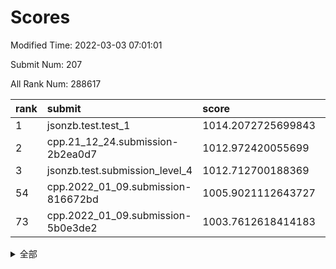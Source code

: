 # Scores

Modified Time: 2022-03-03 07:01:01

Submit Num: 207

All Rank Num: 288617

| rank |               submit               |       score        |       sigma        | pk_num |
| :--- | :--------------------------------- | :----------------- | :----------------- | :----- |
| 1    | jsonzb.test.test_1                 | 1014.2072725699843 | 0.8236561453636457 | 5579   |
| 2    | cpp.21_12_24.submission-2b2ea0d7   | 1012.972420055699  | 0.7912948352510448 | 5581   |
| 3    | jsonzb.test.submission_level_4     | 1012.712700188369  | 0.8002290513724192 | 5579   |
| 54   | cpp.2022_01_09.submission-816672bd | 1005.9021112643727 | 0.7248389894169046 | 5576   |
| 73   | cpp.2022_01_09.submission-5b0e3de2 | 1003.7612618414183 | 0.7116218111311613 | 5581   |


<details>
<summary>全部</summary>

| rank |                 submit                 |       score        |       sigma        | pk_num |
| :--- | :------------------------------------- | :----------------- | :----------------- | :----- |
| 1    | jsonzb.test.test_1                     | 1014.2072725699843 | 0.8236561453636457 | 5579   |
| 2    | cpp.21_12_24.submission-2b2ea0d7       | 1012.972420055699  | 0.7912948352510448 | 5581   |
| 3    | jsonzb.test.submission_level_4         | 1012.712700188369  | 0.8002290513724192 | 5579   |
| 4    | gobigger.level_3.submission_level_3_48 | 1011.6827457008459 | 0.7803955998496271 | 5576   |
| 5    | gobigger.level_3.submission_level_3_20 | 1011.6064853023036 | 0.7682336841771479 | 5574   |
| 6    | gobigger.level_3.submission_level_3_45 | 1011.4124068090919 | 0.7759046144511115 | 5579   |
| 7    | gobigger.level_3.submission_level_3_14 | 1011.128361725145  | 0.7791340377102505 | 5582   |
| 8    | gobigger.level_3.submission_level_3_27 | 1011.0510853255861 | 0.7380975985697745 | 5582   |
| 9    | gobigger.level_3.submission_level_3_43 | 1010.9340391258344 | 0.746121689273042  | 5578   |
| 10   | gobigger.level_3.submission_level_3_5  | 1010.9317299131103 | 0.767020575700923  | 5579   |
| 11   | gobigger.level_3.submission_level_3_19 | 1010.856057440665  | 0.7565375127007651 | 5579   |
| 12   | gobigger.level_3.submission_level_3_34 | 1010.7548822672671 | 0.7711479932005798 | 5580   |
| 13   | gobigger.level_3.submission_level_3_0  | 1010.6617639946431 | 0.7634767425234046 | 5574   |
| 14   | gobigger.level_3.submission_level_3_40 | 1010.6402319938512 | 0.7692935479046756 | 5576   |
| 15   | gobigger.level_3.submission_level_3_2  | 1010.5609079975831 | 0.7599417078556617 | 5578   |
| 16   | gobigger.level_3.submission_level_3_36 | 1010.5287162549624 | 0.7887347546775726 | 5578   |
| 17   | gobigger.level_3.submission_level_3_22 | 1010.5216483725428 | 0.7583511795179315 | 5576   |
| 18   | gobigger.level_3.submission_level_3_35 | 1010.4253211529237 | 0.7587137037039228 | 5574   |
| 19   | gobigger.level_3.submission_level_3_42 | 1010.4147775472411 | 0.7578709854192457 | 5573   |
| 20   | gobigger.level_3.submission_level_3_30 | 1010.2509449395411 | 0.753846201351838  | 5575   |
| 21   | gobigger.level_3.submission_level_3_3  | 1010.2352057941849 | 0.766361529777839  | 5574   |
| 22   | gobigger.level_3.submission_level_3_13 | 1010.0987170954601 | 0.7528098214583203 | 5576   |
| 23   | gobigger.level_3.submission_level_3_44 | 1010.0943957360446 | 0.7756213027880733 | 5574   |
| 24   | gobigger.level_3.submission_level_3_7  | 1010.0544092307367 | 0.7624828969816531 | 5580   |
| 25   | gobigger.level_3.submission_level_3_21 | 1010.0336944518815 | 0.7608770388848112 | 5579   |
| 26   | gobigger.level_3.submission_level_3_32 | 1010.0234388885989 | 0.752944877824374  | 5584   |
| 27   | gobigger.level_3.submission_level_3_24 | 1010.0119307663813 | 0.7503033957995852 | 5580   |
| 28   | gobigger.level_3.submission_level_3_38 | 1009.9597861354716 | 0.7521937341965425 | 5583   |
| 29   | gobigger.level_3.submission_level_3_39 | 1009.8399418426959 | 0.7695871907563036 | 5575   |
| 30   | gobigger.level_3.submission_level_3_10 | 1009.7704043051968 | 0.7365917338056264 | 5582   |
| 31   | gobigger.level_3.submission_level_3_6  | 1009.7639131160336 | 0.7504589244488767 | 5580   |
| 32   | gobigger.level_3.submission_level_3_18 | 1009.6939125915848 | 0.7469741013817508 | 5578   |
| 33   | gobigger.level_3.submission_level_3_16 | 1009.649641956599  | 0.7629575927043841 | 5577   |
| 34   | gobigger.level_3.submission_level_3_49 | 1009.6493537341145 | 0.7406472257423484 | 5581   |
| 35   | gobigger.level_3.submission_level_3_1  | 1009.6191754396854 | 0.7818084810057041 | 5578   |
| 36   | gobigger.level_3.submission_level_3_47 | 1009.5582020551491 | 0.7549083446386665 | 5580   |
| 37   | gobigger.level_3.submission_level_3_23 | 1009.5571719373365 | 0.7453539134830013 | 5574   |
| 38   | gobigger.level_3.submission_level_3_37 | 1009.5323310149536 | 0.7516502379172189 | 5574   |
| 39   | gobigger.level_3.submission_level_3_15 | 1009.5313213153953 | 0.7693219697424084 | 5575   |
| 40   | gobigger.level_3.submission_level_3_28 | 1009.4897722666375 | 0.7358236399917449 | 5581   |
| 41   | gobigger.level_3.submission_level_3_17 | 1009.4674800403815 | 0.7465886078057591 | 5573   |
| 42   | gobigger.level_3.submission_level_3_8  | 1009.4153513818981 | 0.7560778717529242 | 5578   |
| 43   | gobigger.level_3.submission_level_3_46 | 1009.3989002364341 | 0.7505391429622404 | 5576   |
| 44   | gobigger.level_3.submission_level_3_4  | 1009.3912461816267 | 0.7382125056254955 | 5569   |
| 45   | gobigger.level_3.submission_level_3_29 | 1009.2558105804256 | 0.7347328609196304 | 5572   |
| 46   | gobigger.level_3.submission_level_3_25 | 1009.1992544530584 | 0.736681554534021  | 5573   |
| 47   | gobigger.level_3.submission_level_3_12 | 1009.1938188567703 | 0.7521259342263076 | 5577   |
| 48   | gobigger.level_3.submission_level_3_33 | 1009.1467694479234 | 0.7610289693672555 | 5578   |
| 49   | gobigger.level_3.submission_level_3_26 | 1009.1030485267128 | 0.7490160785481855 | 5574   |
| 50   | gobigger.level_3.submission_level_3_11 | 1008.9916157719827 | 0.7386564885673276 | 5577   |
| 51   | gobigger.level_3.submission_level_3_41 | 1008.8720558692507 | 0.7552073881475369 | 5576   |
| 52   | gobigger.level_3.submission_level_3_9  | 1008.6540642527019 | 0.7439952993145263 | 5580   |
| 53   | gobigger.level_3.submission_level_3_31 | 1008.6053859585094 | 0.7386204973230617 | 5577   |
| 54   | cpp.2022_01_09.submission-816672bd     | 1005.9021112643727 | 0.7248389894169046 | 5576   |
| 55   | gobigger.level_1.submission_level_1_4  | 1005.2292115260925 | 0.7255955317187166 | 5583   |
| 56   | gobigger.level_1.submission_level_1_11 | 1004.6506512615265 | 0.7222668700937704 | 5581   |
| 57   | gobigger.level_1.submission_level_1_38 | 1004.3689107665316 | 0.7218696713834355 | 5582   |
| 58   | gobigger.level_1.submission_level_1_28 | 1004.3460073083846 | 0.723273352305179  | 5573   |
| 59   | gobigger.level_1.submission_level_1_2  | 1004.3299070542863 | 0.7251961242708932 | 5579   |
| 60   | gobigger.level_1.submission_level_1_12 | 1004.3124312069556 | 0.7217163629503337 | 5576   |
| 61   | gobigger.level_1.submission_level_1_41 | 1004.2645792873386 | 0.7201351353254489 | 5573   |
| 62   | gobigger.level_1.submission_level_1_26 | 1004.2295181972929 | 0.7206613048391337 | 5577   |
| 63   | gobigger.level_1.submission_level_1_15 | 1004.2091832965547 | 0.7160678464089024 | 5577   |
| 64   | gobigger.level_1.submission_level_1_47 | 1004.1715436494144 | 0.7219519435165247 | 5574   |
| 65   | gobigger.level_1.submission_level_1_8  | 1004.0794033579076 | 0.7153609807493951 | 5577   |
| 66   | gobigger.level_1.submission_level_1_49 | 1004.0639595525622 | 0.7251692188800032 | 5579   |
| 67   | gobigger.level_1.submission_level_1_0  | 1004.0103090860114 | 0.7081452652175025 | 5578   |
| 68   | gobigger.level_1.submission_level_1_10 | 1003.9695403800573 | 0.7219809798887836 | 5575   |
| 69   | gobigger.level_1.submission_level_1_20 | 1003.929578022742  | 0.7224606404660793 | 5571   |
| 70   | gobigger.level_1.submission_level_1_23 | 1003.886704596566  | 0.718510270105766  | 5579   |
| 71   | gobigger.level_1.submission_level_1_39 | 1003.8036904327523 | 0.7196473457003683 | 5579   |
| 72   | gobigger.level_1.submission_level_1_21 | 1003.7707079369819 | 0.7143068484965243 | 5576   |
| 73   | cpp.2022_01_09.submission-5b0e3de2     | 1003.7612618414183 | 0.7116218111311613 | 5581   |
| 74   | gobigger.level_1.submission_level_1_44 | 1003.6980164717264 | 0.7175348007281271 | 5579   |
| 75   | gobigger.level_1.submission_level_1_45 | 1003.6298744757263 | 0.7089805056468178 | 5577   |
| 76   | gobigger.level_1.submission_level_1_29 | 1003.5584131649803 | 0.7314001663519664 | 5576   |
| 77   | gobigger.level_1.submission_level_1_3  | 1003.5252433005319 | 0.7160745219440146 | 5581   |
| 78   | gobigger.level_1.submission_level_1_18 | 1003.474351819029  | 0.709303831713338  | 5574   |
| 79   | gobigger.level_1.submission_level_1_16 | 1003.3843264017972 | 0.7119847101820133 | 5580   |
| 80   | gobigger.level_1.submission_level_1_1  | 1003.3326464367763 | 0.722369038661366  | 5576   |
| 81   | gobigger.level_1.submission_level_1_32 | 1003.2768900192107 | 0.7162096992647957 | 5577   |
| 82   | gobigger.level_1.submission_level_1_19 | 1003.1652296949679 | 0.7224137111651625 | 5581   |
| 83   | gobigger.level_1.submission_level_1_43 | 1003.1380519642344 | 0.7184247292970601 | 5579   |
| 84   | gobigger.level_1.submission_level_1_31 | 1003.0488534495455 | 0.7168598062684204 | 5575   |
| 85   | gobigger.level_1.submission_level_1_6  | 1003.0380192404641 | 0.7102237666115736 | 5576   |
| 86   | gobigger.level_1.submission_level_1_13 | 1003.0205240750464 | 0.7135892670465599 | 5578   |
| 87   | gobigger.level_1.submission_level_1_34 | 1002.9462993532208 | 0.7274994763602185 | 5571   |
| 88   | gobigger.level_1.submission_level_1_17 | 1002.880478786097  | 0.7060492880364938 | 5578   |
| 89   | gobigger.level_1.submission_level_1_37 | 1002.8004966437537 | 0.7172111531407229 | 5574   |
| 90   | gobigger.level_1.submission_level_1_46 | 1002.7459064882179 | 0.7182440850786129 | 5583   |
| 91   | gobigger.level_1.submission_level_1_27 | 1002.6885862108426 | 0.7132101842078027 | 5572   |
| 92   | gobigger.level_1.submission_level_1_24 | 1002.6827010888824 | 0.7172735949980436 | 5580   |
| 93   | gobigger.level_1.submission_level_1_36 | 1002.6715810710945 | 0.7127143728366258 | 5574   |
| 94   | gobigger.level_1.submission_level_1_5  | 1002.669571660052  | 0.7141297572097535 | 5572   |
| 95   | gobigger.level_1.submission_level_1_7  | 1002.6391555473732 | 0.7103550509036067 | 5582   |
| 96   | gobigger.level_1.submission_level_1_35 | 1002.5619450719138 | 0.7329070400754494 | 5580   |
| 97   | gobigger.level_1.submission_level_1_48 | 1002.5243374544117 | 0.7214796926448592 | 5571   |
| 98   | gobigger.level_1.submission_level_1_25 | 1002.506453612799  | 0.7167335583616155 | 5578   |
| 99   | gobigger.level_1.submission_level_1_14 | 1002.4812217342537 | 0.7210670272919204 | 5578   |
| 100  | gobigger.level_1.submission_level_1_30 | 1002.3962595508215 | 0.7182403360334277 | 5578   |
| 101  | gobigger.level_1.submission_level_1_42 | 1002.0294976047369 | 0.7207006564802708 | 5572   |
| 102  | gobigger.level_1.submission_level_1_9  | 1001.9215244090329 | 0.7140735971979244 | 5578   |
| 103  | gobigger.level_1.submission_level_1_22 | 1001.7928884782352 | 0.708498654832215  | 5575   |
| 104  | gobigger.level_1.submission_level_1_40 | 1001.5389683631547 | 0.7178137415449996 | 5578   |
| 105  | gobigger.level_1.submission_level_1_33 | 1001.3649190111697 | 0.7245454753072046 | 5581   |
| 106  | gobigger.random.submission_random_37   | 997.5950004110789  | 0.714336605820046  | 5571   |
| 107  | gobigger.random.submission_random_42   | 997.3694666224277  | 0.7169775559094997 | 5574   |
| 108  | gobigger.random.submission_random_48   | 996.9686131593627  | 0.7093641612575872 | 5570   |
| 109  | gobigger.random.submission_random_13   | 996.9512736467764  | 0.7104480312471675 | 5576   |
| 110  | gobigger.random.submission_random_20   | 996.9119738050537  | 0.7042508145817002 | 5576   |
| 111  | gobigger.random.submission_random_45   | 996.815150992715   | 0.7084693181684003 | 5578   |
| 112  | gobigger.random.submission_random_0    | 996.7834000139978  | 0.7110739762504835 | 5573   |
| 113  | gobigger.random.submission_random_10   | 996.7403331399231  | 0.7138225458235071 | 5579   |
| 114  | gobigger.random.submission_random_22   | 996.7081316286356  | 0.7015432079317682 | 5577   |
| 115  | gobigger.random.submission_random_40   | 996.5929664120374  | 0.7030725566451219 | 5577   |
| 116  | gobigger.random.submission_random_2    | 996.5309329240332  | 0.7211278191027564 | 5576   |
| 117  | gobigger.random.submission_random_34   | 996.5302327765113  | 0.6988576772995051 | 5578   |
| 118  | gobigger.random.submission_random_35   | 996.5058099761103  | 0.7106175600956672 | 5579   |
| 119  | gobigger.random.submission_random_38   | 996.4995052999178  | 0.7204298844453284 | 5581   |
| 120  | gobigger.random.submission_random_9    | 996.452598805452   | 0.7045886767677201 | 5575   |
| 121  | gobigger.random.submission_random_24   | 996.451422016746   | 0.724582947111841  | 5575   |
| 122  | gobigger.random.submission_random_29   | 996.4481907157283  | 0.7182128636434203 | 5573   |
| 123  | gobigger.random.submission_random_26   | 996.445441651458   | 0.7081761821546669 | 5575   |
| 124  | gobigger.random.submission_random_23   | 996.4328902233501  | 0.7215009465206739 | 5571   |
| 125  | gobigger.random.submission_random_43   | 996.3810799336742  | 0.7164029096905838 | 5581   |
| 126  | gobigger.random.submission_random_32   | 996.2991331579826  | 0.7095017257561773 | 5580   |
| 127  | gobigger.random.submission_random_4    | 996.2711326080868  | 0.7087828390281256 | 5578   |
| 128  | gobigger.random.submission_random_49   | 996.2476881698925  | 0.7086845491667036 | 5574   |
| 129  | gobigger.random.submission_random_21   | 996.2233055941813  | 0.7120875000992298 | 5571   |
| 130  | gobigger.random.submission_random_15   | 996.2080108367983  | 0.7005939555347702 | 5577   |
| 131  | gobigger.random.submission_random_7    | 996.1767427683794  | 0.7098662897839478 | 5579   |
| 132  | gobigger.random.submission_random_14   | 996.1189363391507  | 0.7173698049084605 | 5577   |
| 133  | gobigger.random.submission_random_8    | 996.0799792325756  | 0.7306234509198021 | 5583   |
| 134  | gobigger.random.submission_random_11   | 996.0728991435311  | 0.7125427100753973 | 5581   |
| 135  | gobigger.random.submission_random_19   | 996.0706091966791  | 0.7137493946226681 | 5579   |
| 136  | gobigger.random.submission_random_44   | 996.0573873968596  | 0.7247466769745717 | 5572   |
| 137  | gobigger.random.submission_random_3    | 995.9780500258074  | 0.6930603740851945 | 5586   |
| 138  | gobigger.random.submission_random_5    | 995.9421788550204  | 0.7089491970695554 | 5581   |
| 139  | gobigger.random.submission_random_30   | 995.7014863643471  | 0.7217529691701635 | 5579   |
| 140  | gobigger.random.submission_random_47   | 995.6569370164648  | 0.7009835513921205 | 5571   |
| 141  | gobigger.random.submission_random_46   | 995.5601012688384  | 0.7083521643084854 | 5577   |
| 142  | gobigger.random.submission_random_28   | 995.515748626813   | 0.7213804094320166 | 5573   |
| 143  | gobigger.random.submission_random_31   | 995.4100810512821  | 0.7253038059788783 | 5582   |
| 144  | gobigger.random.submission_random_18   | 995.4037820926042  | 0.713911954334288  | 5577   |
| 145  | gobigger.random.submission_random_6    | 995.3977323712679  | 0.7100761062467255 | 5581   |
| 146  | gobigger.random.submission_random_12   | 995.1902634409759  | 0.7177186970049346 | 5576   |
| 147  | gobigger.random.submission_random_1    | 995.1722929823969  | 0.7210792694541783 | 5576   |
| 148  | gobigger.random.submission_random_16   | 995.1386320122301  | 0.7086622371237739 | 5578   |
| 149  | gobigger.random.submission_random_27   | 995.0518177546223  | 0.7199117902747374 | 5581   |
| 150  | gobigger.random.submission_random_33   | 994.976717108424   | 0.7294156616445914 | 5579   |
| 151  | gobigger.random.submission_random_36   | 994.8971452816623  | 0.7114747608040963 | 5575   |
| 152  | gobigger.random.submission_random_39   | 994.8643612194913  | 0.6956718995925523 | 5578   |
| 153  | gobigger.random.submission_random_17   | 994.8594249404205  | 0.7104881818466697 | 5575   |
| 154  | gobigger.random.submission_random_41   | 994.7929039145868  | 0.7010134069640602 | 5579   |
| 155  | gobigger.random.submission_random_25   | 994.6209909190952  | 0.7341980242580557 | 5573   |
| 156  | gobigger.level_2.submission_level_2_40 | 994.083125043395   | 0.7199867759415615 | 5575   |
| 157  | gobigger.level_2.submission_level_2_45 | 994.0351104027915  | 0.7310863279190296 | 5571   |
| 158  | gobigger.level_2.submission_level_2_15 | 993.8522549965147  | 0.7304927974463036 | 5580   |
| 159  | gobigger.level_2.submission_level_2_2  | 993.8020476227587  | 0.7356901448126192 | 5579   |
| 160  | gobigger.level_2.submission_level_2_48 | 993.1654875405778  | 0.7263396678048302 | 5575   |
| 161  | gobigger.level_2.submission_level_2_22 | 992.9988411583491  | 0.7446899097436729 | 5576   |
| 162  | gobigger.level_2.submission_level_2_7  | 992.9923984988011  | 0.7294058425355913 | 5578   |
| 163  | gobigger.level_2.submission_level_2_25 | 992.7472591412244  | 0.7315517797047421 | 5573   |
| 164  | gobigger.level_2.submission_level_2_31 | 992.5951625594944  | 0.7510302233597832 | 5578   |
| 165  | gobigger.level_2.submission_level_2_37 | 992.5274354599452  | 0.748996596327823  | 5574   |
| 166  | gobigger.level_2.submission_level_2_27 | 992.4649383079129  | 0.7327132279136758 | 5579   |
| 167  | gobigger.level_2.submission_level_2_18 | 992.4028579915845  | 0.7616059791269979 | 5577   |
| 168  | gobigger.level_2.submission_level_2_47 | 992.3656796016093  | 0.7470272442323486 | 5576   |
| 169  | gobigger.level_2.submission_level_2_38 | 992.3583627418766  | 0.7409945725032256 | 5575   |
| 170  | gobigger.level_2.submission_level_2_28 | 992.3345831499956  | 0.7405444999484839 | 5579   |
| 171  | gobigger.level_2.submission_level_2_12 | 992.2880759386996  | 0.7472276396755968 | 5579   |
| 172  | gobigger.level_2.submission_level_2_44 | 992.2783874757266  | 0.7406269286225464 | 5579   |
| 173  | gobigger.level_2.submission_level_2_20 | 992.2742154687334  | 0.7429750422857254 | 5576   |
| 174  | gobigger.level_2.submission_level_2_26 | 992.2586875904518  | 0.7405271429706483 | 5577   |
| 175  | gobigger.level_2.submission_level_2_19 | 992.1119802559756  | 0.7447713226409259 | 5576   |
| 176  | gobigger.level_2.submission_level_2_11 | 992.0982726018036  | 0.7372042915338333 | 5576   |
| 177  | gobigger.level_2.submission_level_2_39 | 992.047241867294   | 0.7567909002850928 | 5578   |
| 178  | gobigger.level_2.submission_level_2_8  | 992.0399065327352  | 0.7344974530878606 | 5578   |
| 179  | gobigger.level_2.submission_level_2_24 | 991.989028162907   | 0.7333969773364315 | 5577   |
| 180  | gobigger.level_2.submission_level_2_17 | 991.9798689449495  | 0.7478447499099311 | 5583   |
| 181  | gobigger.level_2.submission_level_2_16 | 991.9468776061784  | 0.7439796711253633 | 5577   |
| 182  | gobigger.level_2.submission_level_2_49 | 991.9145892431633  | 0.751639168521656  | 5578   |
| 183  | gobigger.level_2.submission_level_2_41 | 991.8781560113132  | 0.736652220578403  | 5577   |
| 184  | gobigger.level_2.submission_level_2_0  | 991.853926287203   | 0.7654168912979565 | 5576   |
| 185  | gobigger.level_2.submission_level_2_43 | 991.8016631529051  | 0.7736363231813961 | 5576   |
| 186  | gobigger.level_2.submission_level_2_29 | 991.7745524791213  | 0.7461633146308637 | 5577   |
| 187  | gobigger.level_2.submission_level_2_13 | 991.7325388076765  | 0.7679775757766398 | 5577   |
| 188  | gobigger.level_2.submission_level_2_36 | 991.653054347494   | 0.7568913450951674 | 5578   |
| 189  | gobigger.level_2.submission_level_2_9  | 991.6442157926094  | 0.7590339886145403 | 5572   |
| 190  | gobigger.level_2.submission_level_2_42 | 991.5377539243217  | 0.7395249221848688 | 5578   |
| 191  | gobigger.level_2.submission_level_2_3  | 991.4542754966329  | 0.7351073676581533 | 5579   |
| 192  | gobigger.level_2.submission_level_2_30 | 991.4103395795721  | 0.7708829309826659 | 5578   |
| 193  | gobigger.level_2.submission_level_2_10 | 991.2890766766569  | 0.7580719248447654 | 5582   |
| 194  | gobigger.level_2.submission_level_2_6  | 991.2681780480351  | 0.7431209597085303 | 5578   |
| 195  | gobigger.level_2.submission_level_2_14 | 991.0984267516027  | 0.7507063436958062 | 5576   |
| 196  | gobigger.level_2.submission_level_2_5  | 991.0190671482985  | 0.7700719222347405 | 5582   |
| 197  | gobigger.level_2.submission_level_2_1  | 990.9360083947099  | 0.7673867484741779 | 5578   |
| 198  | gobigger.level_2.submission_level_2_46 | 990.9239376573248  | 0.7529143932375907 | 5579   |
| 199  | gobigger.level_2.submission_level_2_21 | 990.8772685647641  | 0.7613766735904564 | 5576   |
| 200  | gobigger.level_2.submission_level_2_35 | 990.8678232300508  | 0.7556515621111234 | 5578   |
| 201  | gobigger.level_2.submission_level_2_4  | 990.578288355751   | 0.7523038047950102 | 5576   |
| 202  | gobigger.level_2.submission_level_2_33 | 990.322458115116   | 0.7844100777263598 | 5578   |
| 203  | gobigger.level_2.submission_level_2_34 | 990.3201531305755  | 0.7544067487507767 | 5576   |
| 204  | gobigger.level_2.submission_level_2_32 | 990.16410294027    | 0.7790985207824724 | 5580   |
| 205  | gobigger.level_2.submission_level_2_23 | 990.1379084458024  | 0.7561758181501659 | 5578   |
| 206  | gobigger.none.submission_none_0        | 978.7885408009     | 1.2406233447162127 | 5578   |
| 207  | gobigger.none.submission_none_1        | 974.7179044293083  | 1.6078517263189462 | 5579   |

</details>